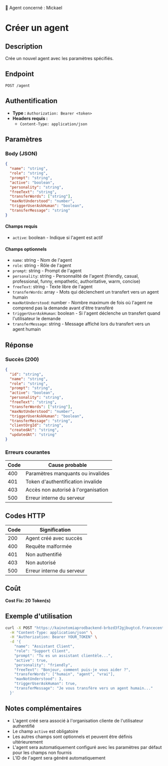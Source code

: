 🧠 Agent concerné : Mickael
# Créer un agent

## Description
Crée un nouvel agent avec les paramètres spécifiés.

## Endpoint
```
POST /agent
```

## Authentification
- **Type :** `Authorization: Bearer <token>`
- **Headers requis :**
  - `Content-Type: application/json`

## Paramètres

### Body (JSON)
```json
{
  "name": "string",
  "role": "string",
  "prompt": "string",
  "active": "boolean",
  "personality": "string",
  "freeText": "string",
  "transferWords": ["string"],
  "maxNotUnderstood": "number",
  "triggerUserAskHuman": "boolean",
  "transferMessage": "string"
}
```

#### Champs requis
- `active`: boolean - Indique si l'agent est actif

#### Champs optionnels
- `name`: string - Nom de l'agent
- `role`: string - Rôle de l'agent
- `prompt`: string - Prompt de l'agent
- `personality`: string - Personnalité de l'agent (friendly, casual, professional, funny, empathetic, authoritative, warm, concise)
- `freeText`: string - Texte libre de l'agent
- `transferWords`: array - Mots qui déclenchent un transfert vers un agent humain
- `maxNotUnderstood`: number - Nombre maximum de fois où l'agent ne comprend pas la demande avant d'être transféré
- `triggerUserAskHuman`: boolean - Si l'agent déclenche un transfert quand l'utilisateur le demande
- `transferMessage`: string - Message affiché lors du transfert vers un agent humain

## Réponse

### Succès (200)
```json
{
  "id": "string",
  "name": "string",
  "role": "string",
  "prompt": "string",
  "active": "boolean",
  "personality": "string",
  "freeText": "string",
  "transferWords": ["string"],
  "maxNotUnderstood": "number",
  "triggerUserAskHuman": "boolean",
  "transferMessage": "string",
  "clientOrgId": "string",
  "createdAt": "string",
  "updatedAt": "string"
}
```

### Erreurs courantes

| Code | Cause probable |
|------|----------------|
| 400 | Paramètres manquants ou invalides |
| 401 | Token d'authentification invalide |
| 403 | Accès non autorisé à l'organisation |
| 500 | Erreur interne du serveur |

## Codes HTTP

| Code | Signification |
|------|---------------|
| 200 | Agent créé avec succès |
| 400 | Requête malformée |
| 401 | Non authentifié |
| 403 | Non autorisé |
| 500 | Erreur interne du serveur |

## Coût
**Cost Fix: 20 Token(s)**

## Exemple d'utilisation

```bash
curl -X POST "https://kainotomiaprodbackend-brbzd3f2gjbugtcd.francecentral-01.azurewebsites.net/agent" \
  -H "Content-Type: application/json" \
  -H "Authorization: Bearer YOUR_TOKEN" \
  -d '{
    "name": "Assistant Client",
    "role": "Support Client",
    "prompt": "Tu es un assistant clientèle...",
    "active": true,
    "personality": "friendly",
    "freeText": "Bonjour, comment puis-je vous aider ?",
    "transferWords": ["humain", "agent", "vrai"],
    "maxNotUnderstood": 3,
    "triggerUserAskHuman": true,
    "transferMessage": "Je vous transfère vers un agent humain..."
  }'
```

## Notes complémentaires
- L'agent créé sera associé à l'organisation cliente de l'utilisateur authentifié
- Le champ `active` est obligatoire
- Les autres champs sont optionnels et peuvent être définis ultérieurement
- L'agent sera automatiquement configuré avec les paramètres par défaut pour les champs non fournis
- L'ID de l'agent sera généré automatiquement 